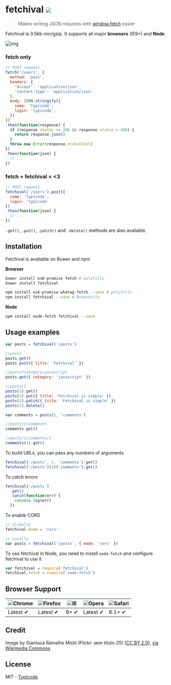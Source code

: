 # fetchival [![](https://travis-ci.org/typicode/fetchival.svg?branch=master)](https://travis-ci.org/typicode/fetchival)

> Makes writing JSON requests with [window.fetch](https://github.com/github/fetch) easier

Fetchival is 0.5kb min/gzip. It supports all major __browsers__ (IE9+) and __Node__.

![img](http://upload.wikimedia.org/wikipedia/commons/thumb/6/64/Sem_t%C3%ADtulo_holi_festival_colours_2013.jpg/1024px-Sem_t%C3%ADtulo_holi_festival_colours_2013.jpg)

### fetch only

```javascript
// POST request
fetch('/users', {
  method: 'post',
  headers: {
    'Accept': 'application/json',
    'Content-Type': 'application/json'
  },
  body: JSON.stringify({
    name: 'Typicode',
    login: 'typicode',
  })
})
.then(function(response) {
  if (response.status >= 200 && response.status < 300) {
    return response.json()
  }
  throw new Error(response.statusText)
})
.then(function(json) {
  // ...
})
```

### fetch + fetchival = <3

```javascript
// POST request
fetchival('/users').post({
  name: 'Typicode',
  login: 'typicode'
})
.then(function(json) {
  // ...
})
```

`.get()`, `.put()`, `.patch()` and `.delete()` methods are also available.

## Installation

Fetchival is available on Bower and npm

__Browser__

```bash
bower install es6-promise fetch # polyfills
bower install fetchival
```

```bash
npm install es6-promise whatwg-fetch --save # polyfills
npm install fetchival --save # Browserify
```

__Node__

```bash
npm install node-fetch fetchival --save
```

## Usage examples

```javascript
var posts = fetchival('/posts')

//posts
posts.get()
posts.post({ title: 'Fetchival' })

//posts?category=javascript
posts.get({ category: 'javascript' })

//posts/1
posts(1).get()
posts(1).put({ title: 'Fetchival is simple' })
posts(1).patch({ title: 'Fetchival is simple' })
posts(1).delete()

var comments = posts(1, 'comments')

//posts/1/comments
comments.get()

//posts/1/comments/1
comments(1).get()
```

To build URLs, you can pass any numbers of arguments

```javascript
fetchival('/posts', 1, 'comments').get()
fetchival('/posts')(1)('comments').get()
```

To catch errors

```javascript
fetchival('/posts')
  .get()
  .catch(function(err) {
    console.log(err)
  })
```

To enable CORS

```javascript
// Globally
fetchival.mode = 'cors'

// Locally
var posts = fetchival('/posts', { mode: 'cors' })
```

To use fetchival in Node, you need to install `node-fetch` and configure fetchival to use it

```javascript
var fetchival = require('fetchival')
fetchival.fetch = require('node-fetch')
```

## Browser Support

![Chrome](https://raw.github.com/alrra/browser-logos/master/chrome/chrome_48x48.png) | ![Firefox](https://raw.github.com/alrra/browser-logos/master/firefox/firefox_48x48.png) | ![IE](https://raw.github.com/alrra/browser-logos/master/internet-explorer/internet-explorer_48x48.png) | ![Opera](https://raw.github.com/alrra/browser-logos/master/opera/opera_48x48.png) | ![Safari](https://raw.github.com/alrra/browser-logos/master/safari/safari_48x48.png)
--- | --- | --- | --- | --- |
Latest ✔ | Latest ✔ | 9+ ✔ | Latest ✔ | 6.1+ ✔ |

## Credit

Image by Gianluca Ramalho Misiti (Flickr: sem título-25) [<a href="http://creativecommons.org/licenses/by/2.0">CC BY 2.0</a>], <a href="http://commons.wikimedia.org/wiki/File%3ASem_t%C3%ADtulo_holi_festival_colours_2013.jpg">via Wikimedia Commons</a>

## License

MIT - [Typicode](https://github.com/typicode)
